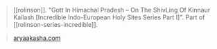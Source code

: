 > [[rolinson]]. "Gott In Himachal Pradesh – On The ShivLing Of Kinnaur Kailash [Incredible Indo-European Holy Sites Series Part I]". Part of [[rolinson-series-incredible]].

> [aryaakasha.com](https://aryaakasha.com/2020/06/01/gott-in-himachal-pradesh-on-the-shivling-of-kinnaur-kailash-incredible-indo-european-holy-sites-series-part-i/)